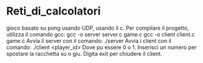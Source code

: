 # Reti_di_calcolatori
gioco basato su pong usando UDP, usando il c.
Per compilare il progetto, utilizza il comando gcc:
gcc -o server server.c game.c
gcc -o client client.c game.c
Avvia il server con il comando:
./server
Avvia i client con il comando:
./client <player_id>
Dove <player id> pu essere 0 o 1.
Inserisci un numero per spostare la racchetta su o giu.
Digita exit per chiudere il client.
